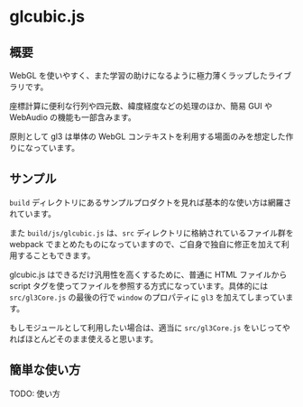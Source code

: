 
# glcubic.js

## 概要

WebGL を使いやすく、また学習の助けになるように極力薄くラップしたライブラリです。

座標計算に便利な行列や四元数、緯度経度などの処理のほか、簡易 GUI や WebAudio の機能も一部含みます。

原則として gl3 は単体の WebGL コンテキストを利用する場面のみを想定した作りになっています。


## サンプル

`build` ディレクトリにあるサンプルプロダクトを見れば基本的な使い方は網羅されています。

また `build/js/glcubic.js` は、`src` ディレクトリに格納されているファイル群を webpack でまとめたものになっていますので、ご自身で独自に修正を加えて利用することもできます。

glcubic.js はできるだけ汎用性を高くするために、普通に HTML ファイルから script タグを使ってファイルを参照する方式になっています。具体的には `src/gl3Core.js` の最後の行で `window` のプロパティに `gl3` を加えてしまっています。

もしモジュールとして利用したい場合は、適当に `src/gl3Core.js` をいじってやればほとんどそのまま使えると思います。


## 簡単な使い方

TODO: 使い方




